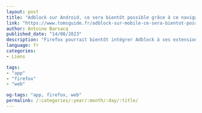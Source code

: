 ```yaml
---
layout: post
title: "Adblock sur Android, ce sera bientôt possible grâce à ce navigateur"
link: "https://www.tomsguide.fr/adblock-sur-mobile-ce-sera-bientot-possible-grace-a-firefox"
author: Antoine Barsacq
published_date: "14/08/2023"
description: "Firefox pourrait bientôt intégrer Adblock à ses extensions sur mobile. Mozilla continue son petit bout de chemin sur Android, en déployant maintenant la possibilité d’installer un nombre illimité d’extensions sur son navigateur mobile. Google a du souci à se faire…"
language: fr
categories:
- Liens

tags:
- "app"
- "firefox"
- "web"

og-tags: "app, firefox, web"
permalink: /:categories/:year/:month/:day/:title/
---
```

